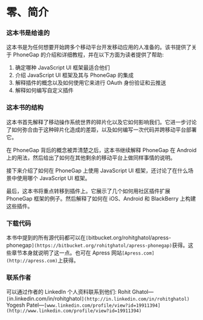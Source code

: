 # 零、简介

### 这本书是给谁的

这本书是为任何想要开始跨多个移动平台开发移动应用的人准备的。该书提供了关于 PhoneGap 的介绍和详细教程，并在以下方面为读者提供了帮助:

1.  确定哪种 JavaScript UI 框架最适合他们
2.  介绍 JavaScript UI 框架及其与 PhoneGap 的集成
3.  解释插件的概念以及如何使用它来进行 OAuth 身份验证和云推送
4.  解释如何编写自定义插件

### 这本书的结构

这本书首先解释了移动操作系统世界的碎片化以及它如何影响我们。它进一步讨论了如何弥合由于这种碎片化造成的差距，以及如何编写一次代码并跨移动平台部署它。

在 PhoneGap 背后的概念被弄清楚之后，这本书继续解释 PhoneGap 在 Android 上的用法，然后给出了如何在其他剩余的移动平台上做同样事情的说明。

接下来介绍了如何在 PhoneGap 上使用 JavaScript UI 框架，还讨论了在什么场景中使用哪个 JavaScript UI 框架。

最后，这本书将重点转移到插件上。它展示了几个如何用社区插件扩展 PhoneGap 框架的例子。然后解释了如何在 iOS、Android 和 BlackBerry 上构建这些插件。

### 下载代码

本书中提到的所有源代码都可以在`[`bitbucket.org/rohitghatol/apress-phonegap`](https://bitbucket.org/rohitghatol/apress-phonegap)`获得。这些章节本身就说明了这一点。也可在 Apress 网站`[Apress.com](http://apress.com)`上获得。

### 联系作者

可以通过作者的 LinkedIn 个人资料联系到他们:
Rohit Ghatol—`[`in.linkedin.com/in/rohitghatol`](http://in.linkedin.com/in/rohitghatol)`
Yogesh Patel—`[www.linkedin.com/profile/view?id=19911394](http://www.linkedin.com/profile/view?id=19911394)`